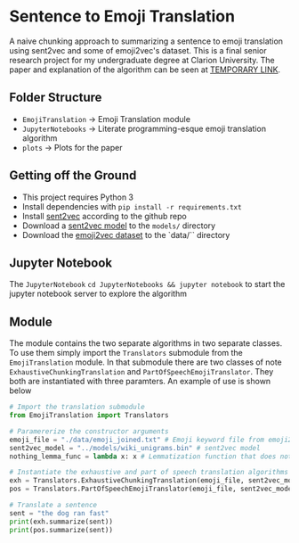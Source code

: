# Sentence to Emoji Translation
A naive chunking approach to summarizing a sentence to emoji translation using sent2vec and some of emoji2vec's dataset. This is a final senior research project for my undergraduate degree at Clarion University. The paper and explanation of the algorithm can be seen at [TEMPORARY LINK](https://www.authorea.com/users/269084/articles/396929-sentence-to-emoji-translation). 

## Folder Structure
- `EmojiTranslation` -> Emoji Translation module
- `JupyterNotebooks` -> Literate programming-esque emoji translation algorithm
- `plots` -> Plots for the paper

## Getting off the Ground
- This project requires Python 3
- Install dependencies with `pip install -r requirements.txt`
- Install [sent2vec](https://github.com/epfml/sent2vec/tree/6b0eddec0c95e6e7f6f06582700305957311bfb9) according to the github repo
- Download a [sent2vec model](https://github.com/epfml/sent2vec/tree/6b0eddec0c95e6e7f6f06582700305957311bfb9) to the `models/` directory
- Download the [emoji2vec dataset](https://github.com/uclnlp/emoji2vec/blob/fd3dcb60a06b530c755ed1f1c8157d505b80e844/data/raw_training_data/emoji_joined.txt) to the `data/`` directory

## Jupyter Notebook
The `JupyterNotebook` 
`cd JupyterNotebooks && jupyter notebook` to start the jupyter notebook server to explore the algorithm

## Module
The module contains the two separate algorithms in two separate classes. To use them simply import the `Translators` submodule from
the `EmojiTranslation` module. In that submodule there are two classes of note `ExhaustiveChunkingTranslation` and `PartOfSpeechEmojiTranslator`.
They both are instantiated with three paramters. An example of use is shown below
```python
# Import the translation submodule 
from EmojiTranslation import Translators

# Paramererize the constructor arguments
emoji_file = "./data/emoji_joined.txt" # Emoji keyword file from emoji2vec
sent2vec_model = "../models/wiki_unigrams.bin" # sent2vec model
nothing_lemma_func = lambda x: x # Lemmatization function that does nothing

# Instantiate the exhaustive and part of speech translation algorithms
exh = Translators.ExhaustiveChunkingTranslation(emoji_file, sent2vec_model, nothing_lemma_func)
pos = Translators.PartOfSpeechEmojiTranslator(emoji_file, sent2vec_model, nothing_lemma_func)

# Translate a sentence
sent = "the dog ran fast"
print(exh.summarize(sent))
print(pos.summarize(sent))
```

